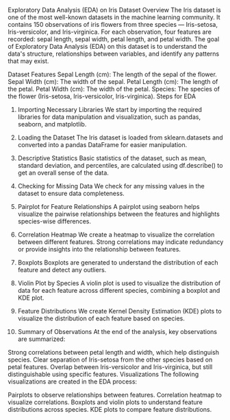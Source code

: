 Exploratory Data Analysis (EDA) on Iris Dataset
Overview
The Iris dataset is one of the most well-known datasets in the machine learning community. It contains 150 observations of iris flowers from three species — Iris-setosa, Iris-versicolor, and Iris-virginica. For each observation, four features are recorded: sepal length, sepal width, petal length, and petal width. The goal of Exploratory Data Analysis (EDA) on this dataset is to understand the data's structure, relationships between variables, and identify any patterns that may exist.

Dataset Features
Sepal Length (cm): The length of the sepal of the flower.
Sepal Width (cm): The width of the sepal.
Petal Length (cm): The length of the petal.
Petal Width (cm): The width of the petal.
Species: The species of the flower (Iris-setosa, Iris-versicolor, Iris-virginica).
Steps for EDA
1. Importing Necessary Libraries
We start by importing the required libraries for data manipulation and visualization, such as pandas, seaborn, and matplotlib.

2. Loading the Dataset
The Iris dataset is loaded from sklearn.datasets and converted into a pandas DataFrame for easier manipulation.

3. Descriptive Statistics
Basic statistics of the dataset, such as mean, standard deviation, and percentiles, are calculated using df.describe() to get an overall sense of the data.

4. Checking for Missing Data
We check for any missing values in the dataset to ensure data completeness.

5. Pairplot for Feature Relationships
A pairplot using seaborn helps visualize the pairwise relationships between the features and highlights species-wise differences.

6. Correlation Heatmap
We create a heatmap to visualize the correlation between different features. Strong correlations may indicate redundancy or provide insights into the relationship between features.

7. Boxplots
Boxplots are generated to understand the distribution of each feature and detect any outliers.

8. Violin Plot by Species
A violin plot is used to visualize the distribution of data for each feature across different species, combining a boxplot and KDE plot.

9. Feature Distributions
We create Kernel Density Estimation (KDE) plots to visualize the distribution of each feature based on species.

10. Summary of Observations
At the end of the analysis, key observations are summarized:

Strong correlations between petal length and width, which help distinguish species.
Clear separation of Iris-setosa from the other species based on petal features.
Overlap between Iris-versicolor and Iris-virginica, but still distinguishable using specific features.
Visualizations
The following visualizations are created in the EDA process:

Pairplots to observe relationships between features.
Correlation heatmap to visualize correlations.
Boxplots and violin plots to understand feature distributions across species.
KDE plots to compare feature distributions.
